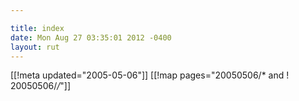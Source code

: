 ```yaml
---

title: index
date: Mon Aug 27 03:35:01 2012 -0400
layout: rut
---
```


[[!meta updated="2005-05-06"]]
[[!map pages="20050506/* and ! 20050506/*/*"]]
